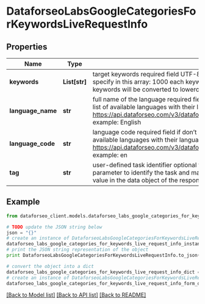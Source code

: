 # DataforseoLabsGoogleCategoriesForKeywordsLiveRequestInfo


## Properties

Name | Type | Description | Notes
------------ | ------------- | ------------- | -------------
**keywords** | **List[str]** | target keywords required field UTF-8 encoding maximum number of keywords you can specify in this array: 1000 each keyword should be at least 3 characters long; the keywords will be converted to lowercase format | [optional] 
**language_name** | **str** | full name of the language required field if don’t specify language_code you can receive the list of available languages with their language_name by making a separate request to the https://api.dataforseo.com/v3/dataforseo_labs/google/categories_for_keywords/languages example: English | [optional] 
**language_code** | **str** | language code required field if don’t specify language_name you can receive the list of available languages with their language_code by making a separate request to the https://api.dataforseo.com/v3/dataforseo_labs/google/categories_for_keywords/languages example: en | [optional] 
**tag** | **str** | user-defined task identifier optional field the character limit is 255 you can use this parameter to identify the task and match it with the result you will find the specified tag value in the data object of the response | [optional] 

## Example

```python
from dataforseo_client.models.dataforseo_labs_google_categories_for_keywords_live_request_info import DataforseoLabsGoogleCategoriesForKeywordsLiveRequestInfo

# TODO update the JSON string below
json = "{}"
# create an instance of DataforseoLabsGoogleCategoriesForKeywordsLiveRequestInfo from a JSON string
dataforseo_labs_google_categories_for_keywords_live_request_info_instance = DataforseoLabsGoogleCategoriesForKeywordsLiveRequestInfo.from_json(json)
# print the JSON string representation of the object
print DataforseoLabsGoogleCategoriesForKeywordsLiveRequestInfo.to_json()

# convert the object into a dict
dataforseo_labs_google_categories_for_keywords_live_request_info_dict = dataforseo_labs_google_categories_for_keywords_live_request_info_instance.to_dict()
# create an instance of DataforseoLabsGoogleCategoriesForKeywordsLiveRequestInfo from a dict
dataforseo_labs_google_categories_for_keywords_live_request_info_form_dict = dataforseo_labs_google_categories_for_keywords_live_request_info.from_dict(dataforseo_labs_google_categories_for_keywords_live_request_info_dict)
```
[[Back to Model list]](../README.md#documentation-for-models) [[Back to API list]](../README.md#documentation-for-api-endpoints) [[Back to README]](../README.md)


